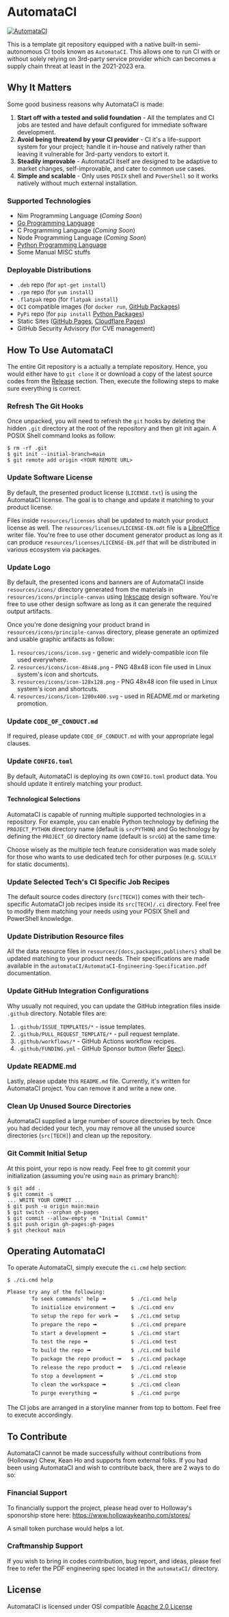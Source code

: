 # AutomataCI
[![AutomataCI](https://cdn.githubraw.com/ChewKeanHo/AutomataCI/experimental/resources/icons/icon-1200x400.svg)](#automataci)

This is a template git repository equipped with a native built-in
semi-autonomous CI tools known as `AutomataCI`. This allows one to run CI with
or without solely relying on 3rd-party service provider which can becomes a
supply chain threat at least in the 2021-2023 era.




## Why It Matters

Some good business reasons why AutomataCI is made:

1. **Start off with a tested and solid foundation** - All the templates and
   CI jobs are tested and have default configured for immediate software
   development.
2. **Avoid being threatend by your CI provider** - CI it's a life-support system
   for your project; handle it in-house and natively rather than leaving it
   vulnerable for 3rd-party vendors to extort it.
3. **Steadily improvable** - AutomataCI itself are designed to be adaptive to
   market changes, self-improvable, and cater to common use cases.
4. **Simple and scalable** - Only uses `POSIX` shell and `PowerShell` so it
   works natively without much external installation.



### Supported Technologies

* Nim Programming Language (*Coming Soon*)
* [Go Programming Language](https://go.dev/)
* C Programming Language (*Coming Soon*)
* Node Programming Language (*Coming Soon*)
* [Python Programming Language](https://www.python.org/)
* Some Manual MISC stuffs



### Deployable Distributions

* `.deb` repo (for `apt-get install`)
* `.rpm` repo (for `yum install`)
* `.flatpak` repo (for `flatpak install`)
* `OCI` compatible images (for `docker run`, [GitHub Packages](https://docs.github.com/en/packages/working-with-a-github-packages-registry/working-with-the-container-registry))
* `PyPi` repo (for `pip install` [Python Packages](https://pypi.org/))
* Static Sites ([GitHub Pages](https://pages.github.com/),
  [Cloudflare Pages](https://pages.cloudflare.com/))
* GitHub Security Advisory (for CVE management)




## How To Use AutomataCI

The entire Git repository is a actually a template repository. Hence, you would
either have to `git clone` it or download a copy of the latest source codes from
the [Release](https://github.com/ChewKeanHo/AutomataCI/releases) section. Then,
execute the following steps to make sure everything is correct.



### Refresh The Git Hooks

Once unpacked, you will need to refresh the `git` hooks by deleting the hidden
`.git` directory at the root of the repository and then git init again. A POSIX
Shell command looks as follow:

```
$ rm -rf .git
$ git init --initial-branch=main
$ git remote add origin <YOUR REMOTE URL>
```



### Update Software License

By default, the presented product license (`LICENSE.txt`) is using the
AutomataCI license. The goal is to change and update it matching to your product
license.

Files inside `resources/licenses` shall be updated to match your product
license as well. The `resources/licenses/LICENSE-EN.odt` file is a
[LibreOffice](https://www.libreoffice.org/) writer file. You're free to use
other document generator product as long as it can produce
`resources/licenses/LICENSE-EN.pdf` that will be distributed in various
ecosystem via packages.



### Update Logo

By default, the presented icons and banners are of AutomataCI inside
`resources/icons/` directory generated from the materials in
`resources/icons/principle-canvas` using [Inkscape](https://inkscape.org/)
design software. You're free to use other design software as long as it can
generate the required output artifacts.

Once you're done designing your product brand in
`resources/icons/principle-canvas` directory, please generate an optimized and
usable graphic artifacts as follow:

1. `resources/icons/icon.svg` - generic and widely-compatible icon file used
   everywhere.
2. `resources/icons/icon-48x48.png` - PNG 48x48 icon file used in Linux system's
   icon and shortcuts.
3. `resources/icons/icon-128x128.png` - PNG 48x48 icon file used in Linux
   system's icon and shortcuts.
4. `resources/icons/icon-1200x400.svg` - used in README.md or marketing
   promotion.



### Update `CODE_OF_CONDUCT.md`

If required, please update `CODE_OF_CONDUCT.md` with your appropriate legal
clauses.



### Update `CONFIG.toml`

By default, AutomataCI is deploying its own `CONFIG.toml` product data. You
should update it entirely matching your product.

#### Technological Selections

AutomataCI is capable of running multiple supported technologies in a
repository. For example, you can enable Python technology by defining the
`PROJECT_PYTHON` directory name (default is `srcPYTHON`) and Go technology by
defining the `PROJECT_GO` directory name (default is `srcGO`) at the same time.

Choose wisely as the multiple tech feature consideration was made solely for
those who wants to use dedicated tech for other purposes (e.g. `SCULLY` for
static documents).



### Update Selected Tech's CI Specific Job Recipes

The default source codes directory (`src[TECH]`) comes with their tech-specific
AutomataCI job recipes inside its `src[TECH]/.ci` directory. Feel free to
modify them matching your needs using your POSIX Shell and PowerShell knowledge.



### Update Distribution Resource files

All the data resource files in `resources/{docs,packages,publishers}` shall be
updated matching to your product needs. Their specifications are made available
in the `automataCI/AutomataCI-Engineering-Specification.pdf` documentation.



### Update GitHub Integration Configurations

Why usually not required, you can update the GitHub integration files inside
`.github` directory. Notable files are:

1. `.github/ISSUE_TEMPLATES/*` - issue templates.
2. `.github/PULL_REQUEST_TEMPLATE/*` - pull request template.
3. `.github/workflows/*` - GitHub Actions workflow recipes.
4. `.github/FUNDING.yml` - GitHub Sponsor button (Refer [Spec](https://docs.github.com/en/repositories/managing-your-repositorys-settings-and-features/customizing-your-repository/displaying-a-sponsor-button-in-your-repository)).



### Update README.md

Lastly, please update this `README.md` file. Currently, it's written for
AutomataCI project. You can remove it and write a new one.



### Clean Up Unused Source Directories

AutomataCI supplied a large number of source directories by tech. Once you had
decided your tech, you may remove all the unused source directories
(`src[TECH]`) and clean up the repository.


### Git Commit Initial Setup

At this point, your repo is now ready. Feel free to git commit your
initialization (assuming you're using `main` as primary branch):

```
$ git add .
$ git commit -s
... WRITE YOUR COMMIT ...
$ git push -u origin main:main
$ git switch --orphan gh-pages
$ git commit --allow-empty -m "Initial Commit"
$ git push origin gh-pages:gh-pages
$ git checkout main
```




## Operating AutomataCI

To operate AutomataCI, simply execute the `ci.cmd` help section:

```
$ ./ci.cmd help

Please try any of the following:
        To seek commands' help 🠚        $ ./ci.cmd help
        To initialize environment 🠚     $ ./ci.cmd env
        To setup the repo for work 🠚    $ ./ci.cmd setup
        To prepare the repo 🠚           $ ./ci.cmd prepare
        To start a development 🠚        $ ./ci.cmd start
        To test the repo 🠚              $ ./ci.cmd test
        To build the repo 🠚             $ ./ci.cmd build
        To package the repo product 🠚   $ ./ci.cmd package
        To release the repo product 🠚   $ ./ci.cmd release
        To stop a development 🠚         $ ./ci.cmd stop
        To clean the workspace 🠚        $ ./ci.cmd clean
        To purge everything 🠚           $ ./ci.cmd purge
```

The CI jobs are arranged in a storyline manner from top to bottom. Feel free
to execute accordingly.




## To Contribute

AutomataCI cannot be made successfully without contributions from (Holloway)
Chew, Kean Ho and supports from external folks. If you had been using AutomataCI
and wish to contribute back, there are 2 ways to do so:



### Financial Support

To financially support the project, please head over to Holloway's sponorship
store here: https://www.hollowaykeanho.com/stores/

A small token purchase would helps a lot.



### Craftmanship Support

If you wish to bring in codes contribution, bug report, and ideas, please feel
free to refer the PDF engineering spec located in the `automataCI/` directory.




## License
AutomataCI is licensed under OSI compatible [Apache 2.0 License](LICENSE.txt)
